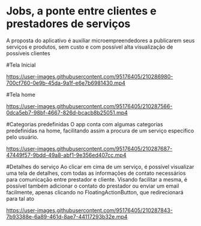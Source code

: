 # Jobs, a ponte entre clientes e prestadores de serviços
A proposta do aplicativo é auxiliar microempreendedores a publicarem seus serviços e produtos, sem custo e com possível
alta visualização de possíveis clientes





#Tela Inicial


https://user-images.githubusercontent.com/95176405/210286980-700cf760-0e9b-45da-9a1f-e6e7b6981430.mp4






#Tela home


https://user-images.githubusercontent.com/95176405/210287566-0dca5eb7-98bf-4667-826d-bcacb8b25051.mp4






#Categorias predefinidas
O app conta com algumas categorias predefinidas na home, facilitando assim a procura de um serviço específico pelo usuário.


https://user-images.githubusercontent.com/95176405/210287687-47449f57-9bdd-49a8-abf1-9e356ed407cc.mp4








#Detalhes do serviço
Ao clicar em cima de um serviço, é possível visualizar uma tela de detalhes, com todas as informações de contato necessários para comunicação entre prestador e cliente.
Visando facilitar a mesma, é possível também adicionar o contato do prestador ou enviar um email facilmente, apenas clicando no FloatingActionButton, que redirecionará para tal ato


https://user-images.githubusercontent.com/95176405/210287843-7b93388e-6a89-461d-8ae7-44117293b32e.mp4



